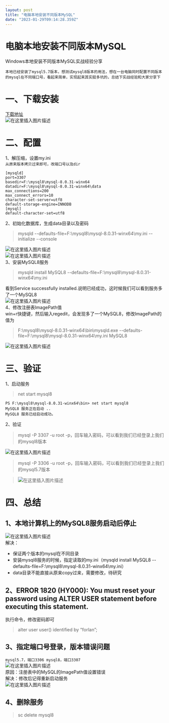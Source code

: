 ```yaml
---
layout: post
title: "电脑本地安装不同版本MySQL"
date: "2023-01-29T09:14:28.359Z"
---
```

电脑本地安装不同版本MySQL
===============

Windows本地安装不同版本MySQL实战经验分享

`本地已经安装了mysql5.7版本，想测试mysql8版本的用法，想在一台电脑同时配置不同版本的mysql在不同端口号，看起来简单，实现起来其实挺多坑的，总结下实战经验和大家分享下`

一、下载安装
======

[下载地址](https://downloads.mysql.com/archives/community/)  
![在这里插入图片描述](https://img-blog.csdnimg.cn/945bffc60282423a987e411a657c99b5.png)

二、配置
====

1、解压缩，设置my.ini  
`从原来版本拷贝过来即可，改端口号以及dir`

    [mysqld]
    port=3307
    basedir=F:\mysql8\mysql-8.0.31-winx64
    datadir=F:\mysql8\mysql-8.0.31-winx64\data
    max_connections=200
    max_connect_errors=10
    character-set-server=utf8
    default-storage-engine=INNODB
    [mysql]
    default-character-set=utf8
    
    

2、初始化数据库，生成data目录以及密码

> mysqld --defaults-file=F:\\mysql8\\mysql-8.0.31-winx64\\my.ini --initialize --console

![在这里插入图片描述](https://img-blog.csdnimg.cn/aaf7ca0a899e432391b98b140b6bc8bf.png)  
![在这里插入图片描述](https://img-blog.csdnimg.cn/e5a45ed8349b48909c92d9575bc7b063.png)  
3、安装MySQL8服务

> mysqld install MySQL8 --defaults-file=F:\\mysql8\\mysql-8.0.31-winx64\\my.ini

看到Service successfully installed.说明已经成功，这时候我们可以看到服务多了一个MySQL8  
![在这里插入图片描述](https://img-blog.csdnimg.cn/fbbbcc70642f4ef7a07e4a187b6c9a5d.png)  
4、修改注册表ImagePath值  
win+r快捷键，然后输入regedit，会发现多了一个MySQL8，修改ImagePath的值为

> F:\\mysql8\\mysql-8.0.31-winx64\\bin\\mysqld.exe --defaults-file=F:\\mysql8\\mysql-8.0.31-winx64\\my.ini MySQL8

![在这里插入图片描述](https://img-blog.csdnimg.cn/6aa37c8477224d9da2a8b38ba6ffa958.png)

三、验证
====

1、启动服务

> net start mysql8

    PS F:\mysql8\mysql-8.0.31-winx64\bin> net start mysql8
    MySQL8 服务正在启动 ..
    MySQL8 服务已经启动成功。
    

2、验证

> mysql -P 3307 -u root -p，回车输入密码，可以看到我们已经登录上我们的mysql8版本

![在这里插入图片描述](https://img-blog.csdnimg.cn/e9df824dad3f41679de9a43f8602538b.png)

> mysql -P 3306 -u root -p，回车输入密码，可以看到我们已经登录上我们的mysql5.7版本

> ![在这里插入图片描述](https://img-blog.csdnimg.cn/97c4e2f6117d422fb413b6874d937d17.png)

四、总结
====

1、本地计算机上的MySQL8服务启动后停止
----------------------

![在这里插入图片描述](https://img-blog.csdnimg.cn/83a283161f004ee797c679e587af80ae.png)  
解决：

*   保证两个版本的mysql在不同目录
*   安装mysql8服务的时候，指定读取的my.ini（mysqld install MySQL8 --defaults-file=F:\\mysql8\\mysql-8.0.31-winx64\\my.ini）
*   data目录不能直接从原来copy过来，需要修改，待研究

2、ERROR 1820 (HY000): You must reset your password using ALTER USER statement before executing this statement.
--------------------------------------------------------------------------------------------------------------

执行命令，修改密码即可

> alter user user() identified by “forlan”;

3、指定端口号登录，版本错误问题
----------------

`mysql5.7，端口3306 mysql8，端口3307`  
![在这里插入图片描述](https://img-blog.csdnimg.cn/0e459ad2868b4f298b33162ff922cf4f.png)  
原因：注册表中的MySQL的ImagePath值设置错误  
解决：修改后记得重新启动服务  
![在这里插入图片描述](https://img-blog.csdnimg.cn/d8a7ed780bee4cb9882371d646e8952a.png)

4、删除服务
------

> sc delete mysql8